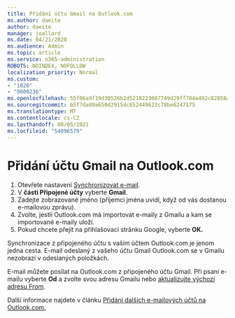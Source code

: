 ```yaml
---
title: Přidání účtu Gmail na Outlook.com
ms.author: daeite
author: daeite
manager: joallard
ms.date: 04/21/2020
ms.audience: Admin
ms.topic: article
ms.service: o365-administration
ROBOTS: NOINDEX, NOFOLLOW
localization_priority: Normal
ms.custom:
- "1820"
- "9000236"
ms.openlocfilehash: 55f06a9f19d30526b2d5218223087749d29ff784a492c82858aaeacbd6166391
ms.sourcegitcommit: b5f7da89a650d2915dc652449623c78be6247175
ms.translationtype: MT
ms.contentlocale: cs-CZ
ms.lasthandoff: 08/05/2021
ms.locfileid: "54096579"
---
```

# <a name="add-your-gmail-account-to-outlookcom"></a>Přidání účtu Gmail na Outlook.com

1. Otevřete nastavení [Synchronizovat e-mail](https://go.microsoft.com/fwlink/?linkid=875264).
2. V **části Připojené účty** vyberte **Gmail**.
3. Zadejte zobrazované jméno (příjemci jména uvidí, když od vás dostanou e-mailovou zprávu).
4. Zvolte, jestli Outlook.com má importovat e-maily z Gmailu a kam se importované e-maily uloží.
5. Pokud chcete přejít na přihlašovací stránku Google, vyberte **OK.**

Synchronizace z připojeného účtu s vaším účtem Outlook.com je jenom jedna cesta. E-mail odeslaný z vašeho účtu Gmail Outlook.com se v Gmailu nezobrazí v odeslaných položkách.

E-mail můžete posílat na Outlook.com z připojeného účtu Gmail. Při psaní e-mailu vyberte **Od** a zvolte svou adresu Gmailu nebo [aktualizujte výchozí adresu From](https://go.microsoft.com/fwlink/?linkid=875264).

Další informace najdete v článku [Přidání dalších e-mailových účtů na Outlook.com.](https://support.office.com/article/c5224df4-5885-4e79-91ba-523aa743f0ba?wt.mc_id=Office_Outlook_com_Alchemy)
